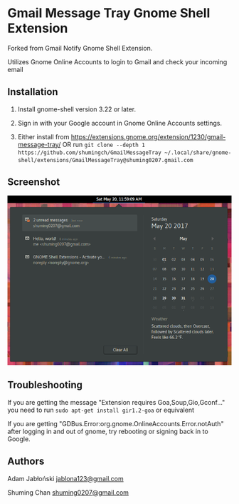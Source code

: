 # Gmail Message Tray Gnome Shell Extension

Forked from Gmail Notify Gnome Shell Extension.

Utilizes Gnome Online Accounts to login to Gmail and check your incoming email

## Installation

1. Install gnome-shell version 3.22 or later.

2. Sign in with your Google account in Gnome Online Accounts settings.

3. Either install from https://extensions.gnome.org/extension/1230/gmail-message-tray/
OR
run `git clone --depth 1 https://github.com/shumingch/GmailMessageTray ~/.local/share/gnome-shell/extensions/GmailMessageTray@shuming0207.gmail.com`

## Screenshot

![Gmail Message Tray](screenshot.png "Gmail Message Tray")

## Troubleshooting

If you are getting the message "Extension requires Goa,Soup,Gio,Gconf..."
you need to run `sudo apt-get install gir1.2-goa` or equivalent

If you are getting "GDBus.Error:org.gnome.OnlineAccounts.Error.notAuth" after logging in and out of gnome, try rebooting or signing back in to Google.

## Authors

Adam Jabłoński <jablona123@gmail.com>

Shuming Chan <shuming0207@gmail.com>
